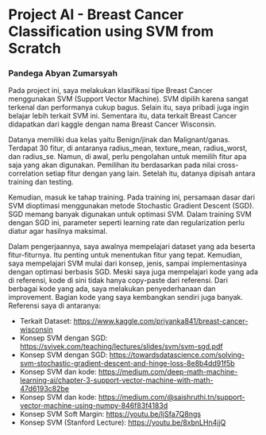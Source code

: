 # Project AI - Breast Cancer Classification using SVM from Scratch
### Pandega Abyan Zumarsyah

Pada project ini, saya melakukan klasifikasi tipe Breast Cancer menggunakan SVM (Support Vector Machine). SVM dipilih karena sangat terkenal dan performanya cukup bagus. Selain itu, saya pribadi juga ingin belajar lebih terkait SVM ini. Sementara itu, data terkait Breast Cancer didapatkan dari kaggle dengan nama Breast Cancer Wisconsin. 

Datanya memiliki dua kelas yaitu Benign/jinak dan Malignant/ganas. Terdapat 30 fitur, di antaranya radius_mean, texture_mean, radius_worst, dan radius_se. Namun, di awal, perlu pengolahan untuk memilih fitur apa saja yang akan digunakan. Pemilihan itu berdasarkan pada nilai cross-correlation setiap fitur dengan yang lain. Setelah itu, datanya dipisah antara training dan testing. 

Kemudian, masuk ke tahap training. Pada training ini, persamaan dasar dari SVM dioptimasi menggunakan metode Stochastic Gradient Descent (SGD). SGD memang banyak digunakan untuk optimasi SVM. Dalam training SVM dengan SGD ini, parameter seperti learning rate dan regularization perlu diatur agar hasilnya maksimal. 

Dalam pengerjaannya, saya awalnya mempelajari dataset yang ada beserta fitur-fiturnya. Itu penting untuk menentukan fitur yang tepat. Kemudian, saya mempelajari SVM mulai dari konsep, jenis, sampai implementasinya dengan optimasi berbasis SGD. Meski saya juga mempelajari kode yang ada di referensi, kode di sini tidak hanya copy-paste dari referensi. Dari berbagai kode yang ada, saya melakukan penyederhanaan dan improvement. Bagian kode yang saya kembangkan sendiri juga banyak. Referensi saya di antaranya:
- Terkait Dataset: https://www.kaggle.com/priyanka841/breast-cancer-wisconsin
- Konsep SVM dengan SGD: https://svivek.com/teaching/lectures/slides/svm/svm-sgd.pdf
- Konsep SVM dengan SGD: https://towardsdatascience.com/solving-svm-stochastic-gradient-descent-and-hinge-loss-8e8b4dd91f5b
- Konsep SVM dan kode: https://medium.com/deep-math-machine-learning-ai/chapter-3-support-vector-machine-with-math-47d6193c82be
- Konsep SVM dan kode: https://medium.com/@saishruthi.tn/support-vector-machine-using-numpy-846f83f4183d
- Konsep SVM Soft Margin: https://youtu.be/IjSfa7Q8ngs
- Konsep SVM (Stanford Lecture): https://youtu.be/8xbnLHn4jjQ
